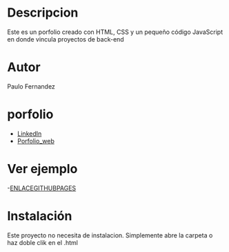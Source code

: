 # Descripcion
Este es un porfolio creado con HTML, CSS y un pequeño código JavaScript en donde vincula proyectos de back-end
# Autor
Paulo Fernandez
# porfolio
* [LinkedIn](www.linkedin.com/in/paulo-fernández)
* [Porfolio_web](https://paulofernandez.github.io/porfolio/)

# Ver ejemplo
-[ENLACEGITHUBPAGES](ENLACEGITHUBPAGES)

# Instalación
Este proyecto no necesita de instalacion. Simplemente abre la carpeta o haz doble clik en el .html
